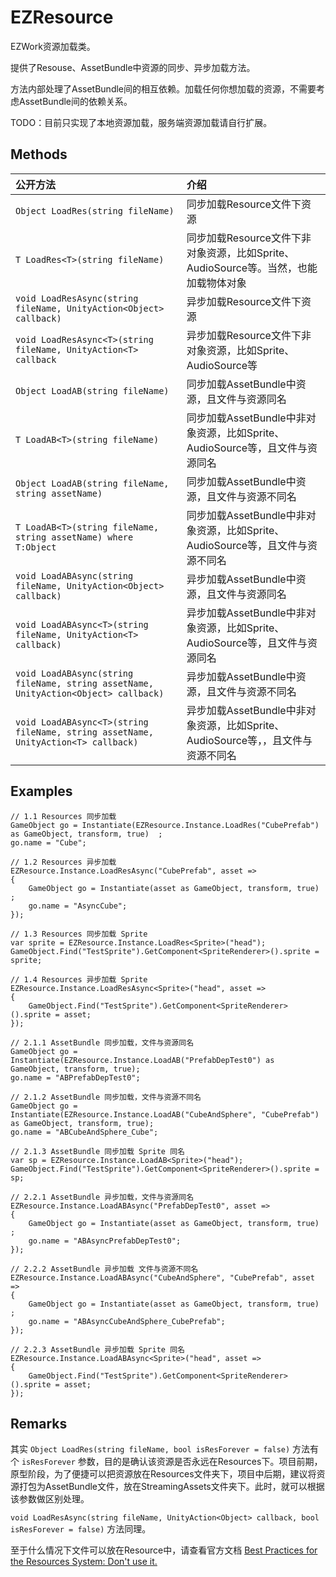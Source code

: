 # EZResource

EZWork资源加载类。

提供了Resouse、AssetBundle中资源的同步、异步加载方法。

方法内部处理了AssetBundle间的相互依赖。加载任何你想加载的资源，不需要考虑AssetBundle间的依赖关系。

TODO：目前只实现了本地资源加载，服务端资源加载请自行扩展。

## Methods

|公开方法|介绍|
|:--|:--|
|`Object LoadRes(string fileName)`|同步加载Resource文件下资源|
|`T LoadRes<T>(string fileName)`|同步加载Resource文件下非对象资源，比如Sprite、AudioSource等。当然，也能加载物体对象|
|`void LoadResAsync(string fileName, UnityAction<Object> callback)`|异步加载Resource文件下资源|
|`void LoadResAsync<T>(string fileName, UnityAction<T> callback`|异步加载Resource文件下非对象资源，比如Sprite、AudioSource等|
|`Object LoadAB(string fileName)`|同步加载AssetBundle中资源，且文件与资源同名|
|`T LoadAB<T>(string fileName) `|同步加载AssetBundle中非对象资源，比如Sprite、AudioSource等，且文件与资源同名|
|`Object LoadAB(string fileName, string assetName)`|同步加载AssetBundle中资源，且文件与资源不同名|
|`T LoadAB<T>(string fileName, string assetName) where T:Object`|同步加载AssetBundle中非对象资源，比如Sprite、AudioSource等，且文件与资源不同名|
|`void LoadABAsync(string fileName, UnityAction<Object> callback)`|异步加载AssetBundle中资源，且文件与资源同名|
|`void LoadABAsync<T>(string fileName, UnityAction<T> callback)`|异步加载AssetBundle中非对象资源，比如Sprite、AudioSource等，且文件与资源同名|
|`void LoadABAsync(string fileName, string assetName, UnityAction<Object> callback)`|异步加载AssetBundle中资源，且文件与资源不同名|
|`void LoadABAsync<T>(string fileName, string assetName, UnityAction<T> callback)`|异步加载AssetBundle中非对象资源，比如Sprite、AudioSource等，，且文件与资源不同名|

## Examples

```
// 1.1 Resources 同步加载
GameObject go = Instantiate(EZResource.Instance.LoadRes("CubePrefab") as GameObject, transform, true)  ;
go.name = "Cube";

// 1.2 Resources 异步加载
EZResource.Instance.LoadResAsync("CubePrefab", asset =>
{
    GameObject go = Instantiate(asset as GameObject, transform, true)  ;
    go.name = "AsyncCube";
});

// 1.3 Resources 同步加载 Sprite
var sprite = EZResource.Instance.LoadRes<Sprite>("head");
GameObject.Find("TestSprite").GetComponent<SpriteRenderer>().sprite = sprite;

// 1.4 Resources 异步加载 Sprite
EZResource.Instance.LoadResAsync<Sprite>("head", asset =>
{
    GameObject.Find("TestSprite").GetComponent<SpriteRenderer>().sprite = asset;
});

// 2.1.1 AssetBundle 同步加载，文件与资源同名
GameObject go = Instantiate(EZResource.Instance.LoadAB("PrefabDepTest0") as GameObject, transform, true);
go.name = "ABPrefabDepTest0";

// 2.1.2 AssetBundle 同步加载，文件与资源不同名
GameObject go = Instantiate(EZResource.Instance.LoadAB("CubeAndSphere", "CubePrefab") as GameObject, transform, true);
go.name = "ABCubeAndSphere_Cube";

// 2.1.3 AssetBundle 同步加载 Sprite 同名
var sp = EZResource.Instance.LoadAB<Sprite>("head");
GameObject.Find("TestSprite").GetComponent<SpriteRenderer>().sprite = sp;

// 2.2.1 AssetBundle 异步加载，文件与资源同名
EZResource.Instance.LoadABAsync("PrefabDepTest0", asset =>
{
    GameObject go = Instantiate(asset as GameObject, transform, true) ;
    go.name = "ABAsyncPrefabDepTest0";
});

// 2.2.2 AssetBundle 异步加载 文件与资源不同名
EZResource.Instance.LoadABAsync("CubeAndSphere", "CubePrefab", asset =>
{
    GameObject go = Instantiate(asset as GameObject, transform, true) ;
    go.name = "ABAsyncCubeAndSphere_CubePrefab";
});

// 2.2.3 AssetBundle 异步加载 Sprite 同名
EZResource.Instance.LoadABAsync<Sprite>("head", asset =>
{
    GameObject.Find("TestSprite").GetComponent<SpriteRenderer>().sprite = asset;
});
```

## Remarks

其实 `Object LoadRes(string fileName, bool isResForever = false)` 方法有个 `isResForever` 参数，目的是确认该资源是否永远在Resources下。项目前期，原型阶段，为了便捷可以把资源放在Resources文件夹下，项目中后期，建议将资源打包为AssetBundle文件，放在StreamingAssets文件夹下。此时，就可以根据该参数做区别处理。

`void LoadResAsync(string fileName, UnityAction<Object> callback, bool isResForever = false)` 方法同理。

至于什么情况下文件可以放在Resource中，请查看官方文档 [Best Practices for the Resources System: Don't use it.](https://unity3d.com/learn/tutorials/topics/best-practices/resources-folder?playlist=30089)